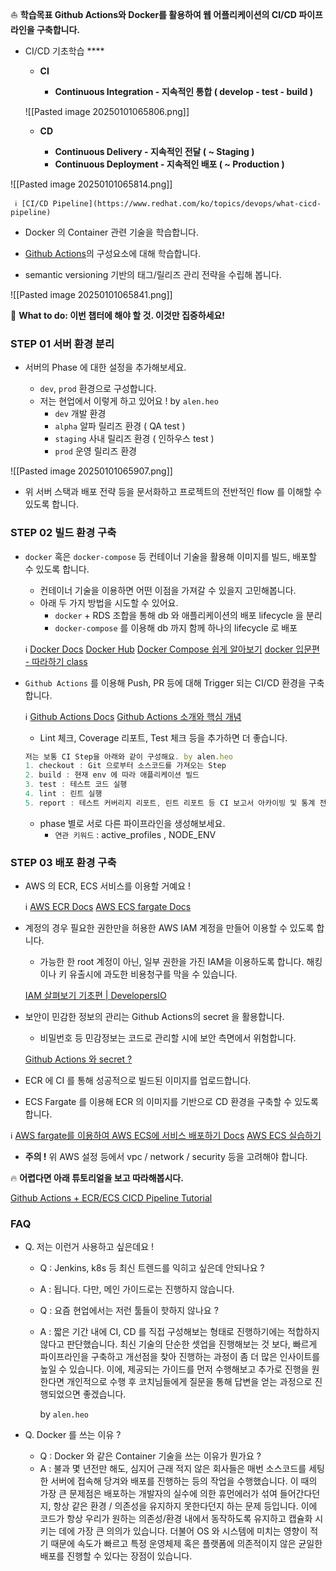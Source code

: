  ⛵ **학습목표 Github Actions와 Docker를 활용하여 웹 어플리케이션의 CI/CD 파이프라인을 구축합니다.**



- CI/CD 기초학습 ****
    
    - **CI**
        
        - **Continuous Integration - 지속적인 통합 ( develop - test - build )**
        
    ![[Pasted image 20250101065806.png]]
        
    - **CD**
        
        - **Continuous Delivery - 지속적인 전달 ( ~ Staging )**
        - **Continuous Deployment - 지속적인 배포 ( ~ Production )**
        
![[Pasted image 20250101065814.png]]
        
    
     ℹ️ [CI/CD Pipeline](https://www.redhat.com/ko/topics/devops/what-cicd-pipeline)
    
    
    
- Docker 의 Container 관련 기술을 학습합니다.
    
- [Github Actions](https://docs.github.com/en/actions)의 구성요소에 대해 학습합니다.
    
- semantic versioning 기반의 태그/릴리즈 관리 전략을 수립해 봅니다.
    
![[Pasted image 20250101065841.png]]
    

 🚩 **What to do: 이번 챕터에 해야 할 것. 이것만 집중하세요!**



### STEP 01 서버 환경 분리

- 서버의 Phase 에 대한 설정을 추가해보세요.
    
    - `dev`, `prod` 환경으로 구성합니다.
    - 저는 현업에서 이렇게 하고 있어요 ! by `alen.heo`
        - `dev` 개발 환경
        - `alpha` 알파 릴리즈 환경 ( QA test )
        - `staging` 사내 릴리즈 환경 ( 인하우스 test )
        - `prod` 운영 릴리즈 환경
    
![[Pasted image 20250101065907.png]]
    
- 위 서버 스택과 배포 전략 등을 문서화하고 프로젝트의 전반적인 flow 를 이해할 수 있도록 합니다.
    

### STEP 02 빌드 환경 구축

- `docker` 혹은 `docker-compose` 등 컨테이너 기술을 활용해 이미지를 빌드, 배포할 수 있도록 합니다.
    
    - 컨테이너 기술을 이용하면 어떤 이점을 가져갈 수 있을지 고민해봅니다.
    - 아래 두 가지 방법을 시도할 수 있어요.
        - `docker` + RDS 조합을 통해 db 와 애플리케이션의 배포 lifecycle 을 분리
        - `docker-compose` 를 이용해 db 까지 함께 하나의 lifecycle 로 배포
    
     ℹ️ [Docker Docs](https://www.docker.com/) [Docker Hub](https://hub.docker.com/) [Docker Compose 쉽게 알아보기](https://scarlett-dev.gitbook.io/all/docker/untitled) [docker 입문편 - 따라하기 class](https://www.44bits.io/ko/post/easy-deploy-with-docker)
    
    
    
- `Github Actions` 를 이용해 Push, PR 등에 대해 Trigger 되는 CI/CD 환경을 구축합니다.
    
     ℹ️ [Github Actions Docs](https://docs.github.com/en/actions) [Github Actions 소개와 핵심 개념](https://www.daleseo.com/github-actions-basics/)
    
    
    
    - Lint 체크, Coverage 리포트, Test 체크 등을 추가하면 더 좋습니다.
    
    ```jsx
    저는 보통 CI Step을 아래와 같이 구성해요. by alen.heo 
    1. checkout : Git 으로부터 소스코드를 가져오는 Step
    2. build : 현재 env 에 따라 애플리케이션 빌드
    3. test : 테스트 코드 실행
    4. lint : 린트 실행
    5. report : 테스트 커버리지 리포트, 린트 리포트 등 CI 보고서 아카이빙 및 통계 전송  
    ```
    
    - phase 별로 서로 다른 파이프라인을 생성해보세요.
        - `연관 키워드` : active_profiles , NODE_ENV

### STEP 03 배포 환경 구축

- AWS 의 ECR, ECS 서비스를 이용할 거예요 !
    
     ℹ️ [AWS ECR Docs](https://aws.amazon.com/ko/ecr/) [AWS ECS fargate Docs](https://docs.aws.amazon.com/AmazonECS/latest/developerguide/AWS_Fargate.html)
    
    
    
- 계정의 경우 필요한 권한만을 허용한 AWS IAM 계정을 만들어 이용할 수 있도록 합니다.
    
    - 가능한 한 root 계정이 아닌, 일부 권한을 가진 IAM을 이용하도록 합니다. 해킹이나 키 유출시에 과도한 비용청구를 막을 수 있습니다.
    
    [IAM 살펴보기 기초편 | DevelopersIO](https://dev.classmethod.jp/articles/what-is-aws-iam-kr/)
    
- 보안이 민감한 정보의 관리는 Github Actions의 secret 을 활용합니다.
    
    - 비밀번호 등 민감정보는 코드로 관리할 시에 보안 측면에서 위험합니다.
    
    [Github Actions 와 secret ?](https://www.notion.so/Github-Actions-secret-1692dc3ef51481f98ed3ff92d4617c29?pvs=21)
    
- ECR 에 CI 를 통해 성공적으로 빌드된 이미지를 업로드합니다.
    
- ECS Fargate 를 이용해 ECR 의 이미지를 기반으로 CD 환경을 구축할 수 있도록 합니다.
    

 ℹ️ [AWS fargate를 이용하여 AWS ECS에 서비스 배포하기 Docs](https://docs.aws.amazon.com/ko_kr/prescriptive-guidance/latest/patterns/deploy-java-microservices-on-amazon-ecs-using-amazon-ecr-and-aws-fargate.html) [AWS ECS 실습하기](http://ecs.catsdogs.kr.s3-website.ap-northeast-2.amazonaws.com/ko/1.-intro/)



- **주의 !** 위 AWS 설정 등에서 vpc / network / security 등을 고려해야 합니다.

 🔥 **어렵다면 아래 튜토리얼을 보고 따라해봅시다.**

[Github Actions + ECR/ECS CICD Pipeline Tutorial](https://www.notion.so/Github-Actions-ECR-ECS-CICD-Pipeline-Tutorial-1692dc3ef514817eac93d3f2038f0a84?pvs=21)



### FAQ

- Q. 저는 이런거 사용하고 싶은데요 !
    
    - Q : Jenkins, k8s 등 최신 트렌드를 익히고 싶은데 안되나요 ?
        
    - A : 됩니다. 다만, 메인 가이드로는 진행하지 않습니다.
        
    - Q : 요즘 현업에서는 저런 툴들이 핫하지 않나요 ?
        
    - A : 짧은 기간 내에 CI, CD 를 직접 구성해보는 형태로 진행하기에는 적합하지 않다고 판단했습니다. 최신 기술의 단순한 셋업을 진행해보는 것 보다, 빠르게 파이프라인을 구축하고 개선점을 찾아 진행하는 과정이 좀 더 많은 인사이트를 높일 수 있습니다. 이에, 제공되는 가이드를 먼저 수행해보고 추가로 진행을 원한다면 개인적으로 수행 후 코치님들에게 질문을 통해 답변을 얻는 과정으로 진행되었으면 좋겠습니다.
        
        by `alen.heo`
        
- Q. Docker 를 쓰는 이유 ?
    
    - Q : Docker 와 같은 Container 기술을 쓰는 이유가 뭔가요 ?
    - A : 불과 몇 년전만 해도, 심지어 근래 적지 않은 회사들은 매번 소스코드를 세팅한 서버에 접속해 당겨와 배포를 진행하는 등의 작업을 수행했습니다. 이 때의 가장 큰 문제점은 배포하는 개발자의 실수에 의한 휴먼에러가 섞여 들어간다던지, 항상 같은 환경 / 의존성을 유지하지 못한다던지 하는 문제 등입니다. 이에 코드가 항상 우리가 원하는 의존성/환경 내에서 동작하도록 유지하고 캡슐화 시키는 데에 가장 큰 의의가 있습니다. 더불어 OS 와 시스템에 미치는 영향이 적기 때문에 속도가 빠르고 특정 운영체제 혹은 플랫폼에 의존적이지 않은 균일한 배포를 진행할 수 있다는 장점이 있습니다.